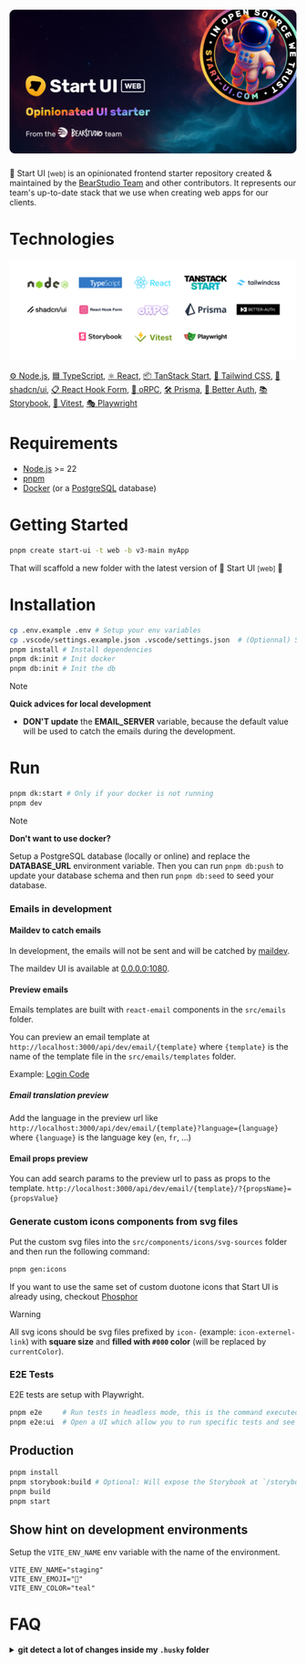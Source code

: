 <h1 align="center"><img src=".github/assets/thumbnail.png" alt="Start UI Web" /></h1>

🚀 Start UI <small>[web]</small> is an opinionated frontend starter repository created & maintained by the [BearStudio Team](https://www.bearstudio.fr/team) and other contributors.
It represents our team's up-to-date stack that we use when creating web apps for our clients.


# Technologies

<div align="center" style="margin: 0 0 16px 0"><img src=".github/assets/tech-logos.png" alt="Technologies logos of the starter" /></div>

[⚙️ Node.js](https://nodejs.org), [🟦 TypeScript](https://www.typescriptlang.org/), [⚛️ React](https://react.dev/), [📦 TanStack Start](https://tanstack.com/start), [💨 Tailwind CSS](https://tailwindcss.com/), [🧩 shadcn/ui](https://ui.shadcn.com/), [📋 React Hook Form](https://react-hook-form.com/), [🔌 oRPC](https://orpc.unnoq.com/), [🛠 Prisma](https://www.prisma.io/), [🔐 Better Auth](https://www.better-auth.com/), [📚 Storybook](https://storybook.js.org/), [🧪 Vitest](https://vitest.dev/), [🎭 Playwright](https://playwright.dev/)

# Requirements

* [Node.js](https://nodejs.org) >= 22
* [pnpm](https://pnpm.io/)
* [Docker](https://www.docker.com/) (or a [PostgreSQL](https://www.postgresql.org/) database)

# Getting Started

```bash
pnpm create start-ui -t web -b v3-main myApp
```

That will scaffold a new folder with the latest version of 🚀 Start UI <small>[web]</small> 🎉

# Installation

```bash
cp .env.example .env # Setup your env variables
cp .vscode/settings.example.json .vscode/settings.json  # (Optionnal) Setup your VS Code
pnpm install # Install dependencies
pnpm dk:init # Init docker
pnpm db:init # Init the db
```

> [!NOTE]
> **Quick advices for local development**
> - **DON'T update** the **EMAIL_SERVER** variable, because the default value will be used to catch the emails during the development.

# Run

```bash
pnpm dk:start # Only if your docker is not running
pnpm dev
```

> [!NOTE]
> **Don't want to use docker?**
>
> Setup a PostgreSQL database (locally or online) and replace the **DATABASE_URL** environment variable. Then you can run `pnpm db:push` to update your database schema and then run `pnpm db:seed` to seed your database.




### Emails in development

#### Maildev to catch emails

In development, the emails will not be sent and will be catched by [maildev](https://github.com/maildev/maildev).

The maildev UI is available at [0.0.0.0:1080](http://0.0.0.0:1080).

#### Preview emails

Emails templates are built with `react-email` components in the `src/emails` folder.

You can preview an email template at `http://localhost:3000/api/dev/email/{template}` where `{template}` is the name of the template file in the `src/emails/templates` folder.

Example: [Login Code](http://localhost:3000/api/dev/email/login-code)

##### Email translation preview

Add the language in the preview url like `http://localhost:3000/api/dev/email/{template}?language={language}` where `{language}` is the language key (`en`, `fr`, ...)

#### Email props preview

You can add search params to the preview url to pass as props to the template.
`http://localhost:3000/api/dev/email/{template}/?{propsName}={propsValue}`

### Generate custom icons components from svg files

Put the custom svg files into the `src/components/icons/svg-sources` folder and then run the following command:

```bash
pnpm gen:icons
```

If you want to use the same set of custom duotone icons that Start UI is already using, checkout
[Phosphor](https://phosphoricons.com/)

> [!WARNING]
> All svg icons should be svg files prefixed by `icon-` (example: `icon-externel-link`) with **square size** and **filled with `#000` color** (will be replaced by `currentColor`).

### E2E Tests

E2E tests are setup with Playwright.

```sh
pnpm e2e     # Run tests in headless mode, this is the command executed in CI
pnpm e2e:ui  # Open a UI which allow you to run specific tests and see test execution
```

## Production

```bash
pnpm install
pnpm storybook:build # Optional: Will expose the Storybook at `/storybook`
pnpm build
pnpm start
```

## Show hint on development environments

Setup the `VITE_ENV_NAME` env variable with the name of the environment.

```
VITE_ENV_NAME="staging"
VITE_ENV_EMOJI="🔬"
VITE_ENV_COLOR="teal"
```

# FAQ

<details><summary><strong>git detect a lot of changes inside my <code>.husky</code> folder</strong></summary>
<p>
You probably have updated your branch with lefthook installed instead of husky. Follow these steps to fix
your hooks issue:
<ul>
  <li><code>git config --unset core.hooksPath</code></li>
  <li><code>rm -rf ./.husky</code></li>
  <li><code>pnpm install</code></li>
</ul>

From now husky should have been removed; and lefthook should run your hooks correctly.
</p>
</details>
